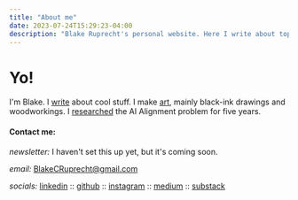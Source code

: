 ```yaml
---
title: "About me"
date: 2023-07-24T15:29:23-04:00
description: "Blake Ruprecht's personal website. Here I write about topics that interest me, link my academic research, display some art, and draw some pictures. My contact info is on the home page."
---
```



# Yo!

I'm Blake. I [write](/blog) about cool stuff. I make [art](/art), mainly black-ink drawings and woodworkings. I [researched](/research) the AI Alignment problem for five years.


#### Contact me:

*newsletter:* I haven't set this up yet, but it's coming soon.

*email:* BlakeCRuprecht@gmail.com

*socials:* [linkedin](https://www.linkedin.com/in/blakeruprecht/) :: [github](https://github.com/blakeruprecht) :: [instagram](https://instagram.com/blakeruprecht) :: [medium](https://medium.com/@blakeruprecht) :: [substack](https://blakeruprecht.substack.com/)

